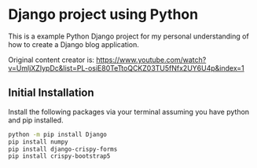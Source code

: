# Django project using Python
This is a example Python Django project for my personal understanding of how to create a Django blog application.

Original content creator is: 
https://www.youtube.com/watch?v=UmljXZIypDc&list=PL-osiE80TeTtoQCKZ03TU5fNfx2UY6U4p&index=1

## Initial Installation
Install the following packages via your terminal assuming you have python and pip installed.
```bash
python -m pip install Django
pip install numpy
pip install django-crispy-forms
pip install crispy-bootstrap5
```